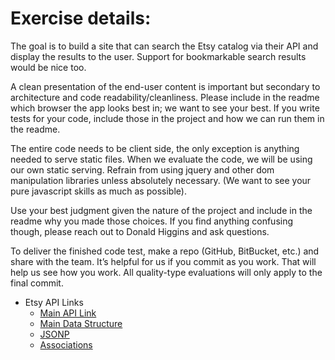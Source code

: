 # Exercise details:

The goal is to build a site that can search the Etsy catalog via their API
and display the results to the user. Support for bookmarkable search results
would be nice too.

A clean presentation of the end-user content is important but secondary to
architecture and code readability/cleanliness. Please include in the readme
which browser the app looks best in; we want to see your best.  If you write
tests for your code, include those in the project and how we can run them in
the readme.

The entire code needs to be client side, the only exception is anything needed
to serve static files.  When we evaluate the code, we will be using our own
static serving. Refrain from using jquery and other dom manipulation libraries
unless absolutely necessary. (We want to see your pure javascript skills as much
as possible).

Use your best judgment given the nature of the project and include in the readme
why you made those choices.  If you find anything confusing though, please reach
out to Donald Higgins and ask questions.

To deliver the finished code test, make a repo (GitHub, BitBucket, etc.) and
share with the team.  It’s helpful for us if you commit as you work. That will
help us see how you work. All quality-type evaluations will only apply to the
final commit.
  - Etsy API Links
    - [Main API Link](https://www.etsy.com/developers/documentation/reference/listing#method_findalllistingactive)
    - [Main Data Structure](https://www.etsy.com/developers/documentation/reference/listing#section_fields)
    -	[JSONP](https://www.etsy.com/developers/documentation/getting_started/jsonp#section_using_the_jsonp_interface_with_javascript)
    - [Associations](https://www.etsy.com/developers/documentation/getting_started/resources#section_associations)

